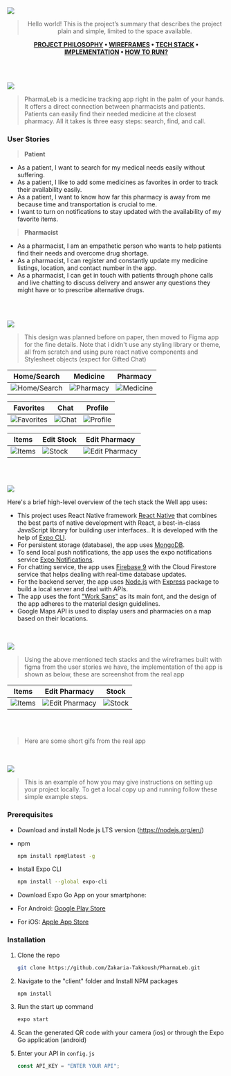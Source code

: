 <img src="./readme/title1.svg"/>

<div align="center">

> Hello world! This is the project’s summary that describes the project plain and simple, limited to the space available.

**[PROJECT PHILOSOPHY](https://github.com/julescript/well_app#-project-philosophy) • [WIREFRAMES](https://github.com/julescript/well_app#-wireframes) • [TECH STACK](https://github.com/julescript/well_app#-tech-stack) • [IMPLEMENTATION](https://github.com/julescript/well_app#-impplementation) • [HOW TO RUN?](https://github.com/julescript/well_app#-how-to-run)**

</div>

<br><br>

<img src="./readme/title2.svg"/>

> PharmaLeb is a medicine tracking app right in the palm of your hands. It offers a direct connection between pharmacists and patients. Patients can easily find their needed medicine at the closest pharmacy. All it takes is three easy steps: search, find, and call.

### User Stories

> <b>Patient</b>

-   As a patient, I want to search for my medical needs easily without suffering.
-   As a patient, I like to add some medicines as favorites in order to track their availability easily.
-   As a patient, I want to know how far this pharmacy is away from me because time and transportation is crucial to me.
-   I want to turn on notifications to stay updated with the availability of my favorite items.

> <b>Pharmacist</b>

-   As a pharmacist, I am an empathetic person who wants to help patients find their needs and overcome drug shortage.
-   As a pharmacist, I can register and constantly update my medicine listings, location, and contact number in the app.
-   As a pharmacist, I can get in touch with patients through phone calls and live chatting to discuss delivery and answer any questions they might have or to prescribe alternative drugs.

<br><br>

<img src="./readme/title3.svg"/>

> This design was planned before on paper, then moved to Figma app for the fine details.
> Note that i didn't use any styling library or theme, all from scratch and using pure react native components and Stylesheet objects (expect for Gifted Chat)

| Home/Search                                          | Medicine                                             | Pharmacy                                             |
| ---------------------------------------------------- | ---------------------------------------------------- | ---------------------------------------------------- |
| ![Home/Search](/readme//wireframes/patient/Home.png) | ![Pharmacy](/readme/wireframes/patient/Medicine.png) | ![Medicine](/readme/wireframes/patient/Pharmacy.png) |

| Favorites                                               | Chat                                                 | Profile                                             |
| ------------------------------------------------------- | ---------------------------------------------------- | --------------------------------------------------- |
| ![Favorites](/readme//wireframes/patient/Favorites.png) | ![Chat](/readme/wireframes/patient/Chat-Patient.png) | ![Profile](/readme//wireframes/patient/Profile.png) |

| Items                                             | Edit Stock                                             | Edit Pharmacy                                                      |
| ------------------------------------------------- | ------------------------------------------------------ | ------------------------------------------------------------------ |
| ![Items](/readme/wireframes/pharmacist/Stock.png) | ![Stock](/readme/wireframes/pharmacist/Edit-Stock.png) | ![Edit Pharmacy ](/readme/wireframes/pharmacist/Edit-Pharmacy.png) |

<br><br>

<img src="./readme/title4.svg"/>

Here's a brief high-level overview of the tech stack the Well app uses:

-   This project uses React Native framework [React Native](https://reactnative.dev/) that combines the best parts of native development with React, a best-in-class JavaScript library for building user interfaces.. It is developed with the help of [Expo CLI](https://expo.dev/).
-   For persistent storage (database), the app uses [MongoDB](https://www.mongodb.com/).
-   To send local push notifications, the app uses the expo notifications service [Expo Notifications](https://docs.expo.dev/versions/latest/sdk/notifications/#api).
-   For chatting service, the app uses [Firebase 9](https://firebase.google.com/) with the Cloud Firestore service that helps dealing with real-time database updates.
-   For the backend server, the app uses [Node.js](https://nodejs.org/en/) with [Express](https://expressjs.com/) package to build a local server and deal with APIs.
-   The app uses the font ["Work Sans"](https://fonts.google.com/specimen/Work+Sans) as its main font, and the design of the app adheres to the material design guidelines.
-   Google Maps API is used to display users and pharmacies on a map based on their locations.

<br><br>
<img src="./readme/title5.svg"/>

> Using the above mentioned tech stacks and the wireframes built with figma from the user stories we have, the implementation of the app is shown as below, these are screenshot from the real app

| Items      | Edit Pharmacy      | Stock      |
| ---------- | ------------------ | ---------- |
| ![Items]() | ![Edit Pharmacy]() | ![Stock]() |

<br></br>

> Here are some short gifs from the real app

<br><br>
<img src="./readme/title6.svg"/>

> This is an example of how you may give instructions on setting up your project locally.
> To get a local copy up and running follow these simple example steps.

### Prerequisites

<!-- This is an example of how to list things you need to use the software and how to install them. -->

-   Download and install Node.js LTS version (https://nodejs.org/en/)

-   npm
    ```sh
    npm install npm@latest -g
    ```
-   Install Expo CLI
    ```sh
    npm install --global expo-cli
    ```
-   Download Expo Go App on your smartphone:
-   For Android: [Google Play Store](https://play.google.com/store/apps/details?id=host.exp.exponent)
-   For iOS: [Apple App Store](https://apps.apple.com/app/expo-go/id982107779)

### Installation

1. Clone the repo

    ```sh
    git clone https://github.com/Zakaria-Takkoush/PharmaLeb.git
    ```

2. Navigate to the "client" folder and Install NPM packages

    ```sh
    npm install
    ```

3. Run the start up command

    ```sh
    expo start
    ```

4. Scan the generated QR code with your camera (ios) or through the Expo Go application (android)

5. Enter your API in `config.js`
    ```js
    const API_KEY = "ENTER YOUR API";
    ```
